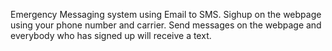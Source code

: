 Emergency Messaging system using Email to SMS. 
Sighup on the webpage using your phone number and carrier. 
Send messages on the webpage and everybody who has signed up will receive a text. 
